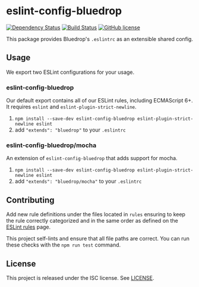 # eslint-config-bluedrop

[![Dependency Status](https://david-dm.org/CoursePark/eslint-config-bluedrop.svg)](https://david-dm.org/CoursePark/eslint-config-bluedrop)
[![Build Status](https://travis-ci.org/CoursePark/eslint-config-bluedrop.svg?branch=master)](https://travis-ci.org/CoursePark/eslint-config-bluedrop)
[![GitHub license](https://img.shields.io/badge/license-ISC-blue.svg)](https://raw.githubusercontent.com/CoursePark/eslint-config-bluedrop/master/LICENSE)

This package provides Bluedrop's `.eslintrc` as an extensible shared config.

## Usage

We export two ESLint configurations for your usage.

### eslint-config-bluedrop

Our default export contains all of our ESLint rules, including ECMAScript 6+. It requires `eslint` and `eslint-plugin-strict-newline`.

1. `npm install --save-dev eslint-config-bluedrop eslint-plugin-strict-newline eslint`
2. add `"extends": "bluedrop"` to your `.eslintrc`

### eslint-config-bluedrop/mocha

An extension of `eslint-config-bluedrop` that adds support for mocha.

1. `npm install --save-dev eslint-config-bluedrop eslint-plugin-strict-newline eslint`
2. add `"extends": "bluedrop/mocha"` to your `.eslintrc`

## Contributing

Add new rule definitions under the files located in `rules` ensuring to keep the rule correctly categorized and in the
same order as defined on the [ESLint rules](http://eslint.org/docs/rules/) page.

This project self-lints and ensure that all file paths are correct. You can run these checks with the `npm run test`
command.

## License

This project is released under the ISC license. See [LICENSE](LICENSE).
